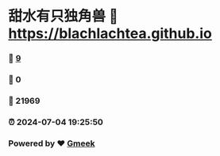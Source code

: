 # 甜水有只独角兽 :link: https://blachlachtea.github.io 
### :page_facing_up: [9](https://blachlachtea.github.io/tag.html) 
### :speech_balloon: 0 
### :hibiscus: 21969 
### :alarm_clock: 2024-07-04 19:25:50 
### Powered by :heart: [Gmeek](https://github.com/Meekdai/Gmeek)

